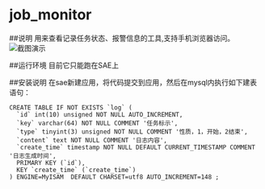 job_monitor
===========


##说明
用来查看记录任务状态、报警信息的工具,支持手机浏览器访问。
![截图演示](http://ww4.sinaimg.cn/large/736a8bf2jw1e4b7p5geijj20fp0d3myx.jpg)


##运行环境
目前它只能跑在SAE上

##安装说明
在sae新建应用，将代码提交到应用，然后在mysql内执行如下建表语句：
```
CREATE TABLE IF NOT EXISTS `log` (
  `id` int(10) unsigned NOT NULL AUTO_INCREMENT,
  `key` varchar(64) NOT NULL COMMENT '任务标示',
  `type` tinyint(3) unsigned NOT NULL COMMENT '性质，1，开始，2结束',
  `content` text NOT NULL COMMENT '日志内容',
  `create_time` timestamp NOT NULL DEFAULT CURRENT_TIMESTAMP COMMENT '日志生成时间',
  PRIMARY KEY (`id`),
  KEY `create_time` (`create_time`)
) ENGINE=MyISAM  DEFAULT CHARSET=utf8 AUTO_INCREMENT=148 ;
```
